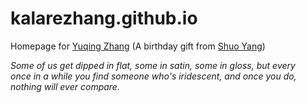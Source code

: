 # kalarezhang.github.io
Homepage for [Yuqing Zhang](https://kalarezhang.github.io)
(A birthday gift from [Shuo Yang](https://shuoyang2000.github.io))

*Some of us get dipped in flat, some in satin, some in gloss, but every once in a while you find someone who's iridescent, and once you do, nothing will ever compare.*
